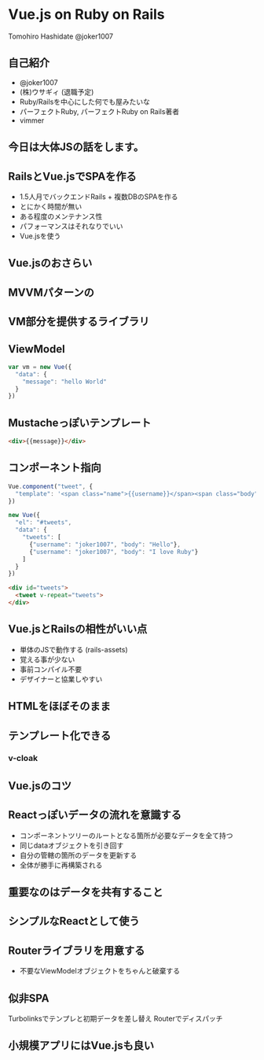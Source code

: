 # Vue.js on Ruby on Rails

Tomohiro Hashidate
@joker1007


## 自己紹介
- @joker1007
- (株)ウサギィ (退職予定)
- Ruby/Railsを中心にした何でも屋みたいな
- パーフェクトRuby, パーフェクトRuby on Rails著者
- vimmer



## 今日は大体JSの話をします。



## RailsとVue.jsでSPAを作る
- 1.5人月でバックエンドRails + 複数DBのSPAを作る
- とにかく時間が無い
- ある程度のメンテナンス性
- パフォーマンスはそれなりでいい
- Vue.jsを使う



## Vue.jsのおさらい



## MVVMパターンの
## VM部分を提供するライブラリ



## ViewModel

```js
var vm = new Vue({
  "data": {
    "message": "hello World"
  }
})
```



## Mustacheっぽいテンプレート

```html
<div>{{message}}</div>
```



## コンポーネント指向

```js
Vue.component("tweet", {
  "template": '<span class="name">{{username}}</span><span class="body">{{body}}</span>'
})
```

```js
new Vue({
  "el": "#tweets",
  "data": {
    "tweets": [
      {"username": "joker1007", "body": "Hello"},
      {"username": "joker1007", "body": "I love Ruby"}
    ]
  }
})
```

```html
<div id="tweets">
  <tweet v-repeat="tweets">
</div>
```



## Vue.jsとRailsの相性がいい点
- 単体のJSで動作する (rails-assets)
- 覚える事が少ない
- 事前コンパイル不要
- デザイナーと協業しやすい



## HTMLをほぼそのまま
## テンプレート化できる
### v-cloak



## Vue.jsのコツ



## Reactっぽいデータの流れを意識する
- コンポーネントツリーのルートとなる箇所が必要なデータを全て持つ
- 同じdataオブジェクトを引き回す
- 自分の管轄の箇所のデータを更新する
- 全体が勝手に再構築される



## 重要なのはデータを共有すること



## シンプルなReactとして使う



## Routerライブラリを用意する
- 不要なViewModelオブジェクトをちゃんと破棄する



## 似非SPA
Turbolinksでテンプレと初期データを差し替え
Routerでディスパッチ



## 小規模アプリにはVue.jsも良い

